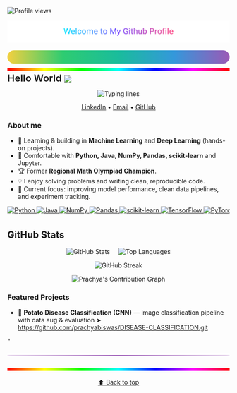 <a id="top"></a>
![Profile views](https://komarev.com/ghpvc/?username=prachyabiswas&label=Profile%20views&labelColor=4b4b4b&color=1e90ff&style=flat)
<p align="center">
  <img src="./assets/neon-title.svg" alt="Welcome to My Github Profile" width="720">
</p>
<!-- Rainbow line -->
<p align="center" style="margin:0;">
  <svg width="100%" height="6" viewBox="0 0 100 6" preserveAspectRatio="none">
    <defs>
      <linearGradient id="grad" x1="0%" y1="0%" x2="100%" y2="0%">
        <stop offset="0%"   stop-color="#F4D03F"/>
        <stop offset="25%"  stop-color="#2ECC71"/>
        <stop offset="50%"  stop-color="#1ABC9C"/>
        <stop offset="75%"  stop-color="#3498DB"/>
        <stop offset="100%" stop-color="#9B59B6"/>
      </linearGradient>
    </defs>
    <rect x="0" y="0" width="100" height="6" rx="3" ry="3" fill="url(#grad)"/>
  </svg>
</p>
<p align="center" style="margin:0;">
  <img src="assets/rainbow.gif" width="100%" height="6" alt="Rainbow line"/>
</p>

<h2 align="left" style="font-size:22px; font-weight:600; margin:0;">
  Hello World <img src="./assets/earth.gif" width="20" style="vertical-align:middle;"/>
</h2>
<!-- Typing lines -->
<p align="center">
  <img
    src="https://readme-typing-svg.demolab.com?font=Fira+Code&size=28&duration=2200&pause=900&color=4F8CFF&center=true&vCenter=true&repeat=true&width=820&lines=Hi,+I+am+Prachya;ML+%26+Deep+Learning+Learner;Having+fun+with+coding+and+data.;Ask+me+about+anything,+I+am+happy+to+help;Thanks+for+visiting+my+profile."
    alt="Typing lines"
  />
</p>

<p align="center" style="margin:6px 0 10px; font-size:14px; line-height:1.1;">
  <a href="https://www.linkedin.com/in/prachya-biswas-06715932a/" style="text-decoration:underline;">LinkedIn</a>
  •
  <a href="mailto:prachya.biswas@g.bracu.ac.bd" style="text-decoration:underline;">Email</a>
  •
  <a href="https://github.com/prachyabiswas" style="text-decoration:underline;">GitHub</a>
</p>


### About me
- 🔭 Learning & building in **Machine Learning** and **Deep Learning** (hands-on projects).
- 🧰 Comfortable with **Python, Java, NumPy, Pandas, scikit-learn** and Jupyter.
- 🏆 Former **Regional Math Olympiad Champion**.
- 💡 I enjoy solving problems and writing clean, reproducible code.
- 🎯 Current focus: improving model performance, clean data pipelines, and experiment tracking.
<!-- Tech I use (one gentle line, clickable) -->
<p align="center" style="margin: 6px 0;">
  <span style="display:inline-block; white-space:nowrap; overflow-x:auto; max-width:100%; padding-bottom:2px;">
    <a href="https://www.python.org/" target="_blank">
      <img alt="Python" height="22"
           src="https://img.shields.io/badge/Python-111?style=flat&logo=python&logoColor=FFD343&labelColor=202020"/>
    </a>
    <a href="https://openjdk.org/" target="_blank">
      <img alt="Java" height="22"
           src="https://img.shields.io/badge/Java-111?style=flat&logo=openjdk&logoColor=F89820&labelColor=202020"/>
    </a>
    <a href="https://numpy.org/" target="_blank">
      <img alt="NumPy" height="22"
           src="https://img.shields.io/badge/NumPy-111?style=flat&logo=numpy&logoColor=4DABCF&labelColor=202020"/>
    </a>
    <a href="https://pandas.pydata.org/" target="_blank">
      <img alt="Pandas" height="22"
           src="https://img.shields.io/badge/Pandas-111?style=flat&logo=pandas&logoColor=8A63F6&labelColor=202020"/>
    </a>
    <a href="https://scikit-learn.org/" target="_blank">
      <img alt="scikit-learn" height="22"
           src="https://img.shields.io/badge/scikit--learn-111?style=flat&logo=scikitlearn&logoColor=F89939&labelColor=202020"/>
    </a>
    <a href="https://www.tensorflow.org/" target="_blank">
      <img alt="TensorFlow" height="22"
           src="https://img.shields.io/badge/TensorFlow-111?style=flat&logo=tensorflow&logoColor=FF6F00&labelColor=202020"/>
    </a>
    <a href="https://pytorch.org/" target="_blank">
      <img alt="PyTorch" height="22"
           src="https://img.shields.io/badge/PyTorch-111?style=flat&logo=pytorch&logoColor=EE4C2C&labelColor=202020"/>
    </a>
    <a href="https://jupyter.org/" target="_blank">
      <img alt="Jupyter" height="22"
           src="https://img.shields.io/badge/Jupyter-111?style=flat&logo=jupyter&logoColor=F37626&labelColor=202020"/>
    </a>
    <a href="https://git-scm.com/" target="_blank">
      <img alt="Git" height="22"
           src="https://img.shields.io/badge/Git-111?style=flat&logo=git&logoColor=F05032&labelColor=202020"/>
    </a>
    <a href="https://code.visualstudio.com/" target="_blank">
      <img alt="VS Code" height="22"
           src="https://img.shields.io/badge/VS%20Code-111?style=flat&logo=visualstudiocode&logoColor=4FA7FF&labelColor=202020"/>
    </a>
  </span>
</p>



<h2>GitHub Stats</h2>
<!-- Stats + Top Langs side-by-side -->
<div align="center">
  <img
    src="https://github-readme-stats-sigma-five.vercel.app/api?username=prachyabiswas&show_icons=true&hide_border=true&bg_color=0D1117&title_color=8AA7FF&text_color=C9D1D9&icon_color=6E84D5&ring_color=6E84D5&border_radius=12&v=3"
    height="170"
    alt="GitHub Stats"
  />
  &nbsp;&nbsp;&nbsp;
  <img
    src="https://github-readme-stats-sigma-five.vercel.app/api/top-langs/?username=prachyabiswas&layout=compact&langs_count=8&hide_border=true&bg_color=0D1117&title_color=8AA7FF&text_color=C9D1D9&card_width=420&border_radius=12&v=3"
    height="170"
    alt="Top Languages"
  />
</div>

<!-- Streak (unchanged) -->
<p align="center">
  <img
    src="https://streak-stats.demolab.com?user=prachyabiswas&hide_border=true&background=0D1117&ring=0A3D91&fire=0A3D91&currStreakNum=8AA7FF&currStreakLabel=8AA7FF&sideNums=8AA7FF&sideLabels=8AA7FF&dates=94A3B8&stroke=0A3D91&border_radius=12&v=4"
    height="170"
    alt="GitHub Streak"
  />
</p>

<!-- Contribution Graph -->
<p align="center">
  <img 
    src="https://github-readme-activity-graph.vercel.app/graph?username=prachyabiswas&bg_color=0d1117&color=f92672&line=bf5fff&point=444444&area=true&area_color=ff79c6&hide_border=true"
    alt="Prachya's Contribution Graph" />
</p>


### Featured Projects
- 🥔 **Potato Disease Classification (CNN)** — image classification pipeline with data aug & evaluation
  ➤ https://github.com/prachyabiswas/DISEASE-CLASSIFICATION.git

"

<p align="center">
  <img src="./assets/purple-line.svg" width="100%" height="8" alt="purple separator"/>
</p>
</p>
<p align="center" style="margin:0;">
  <img src="assets/rainbow.gif" width="100%" height="6" alt="Rainbow line"/>
</p>
<p align="center">
  <a href="#top">⬆️ Back to top</a>
</p>




